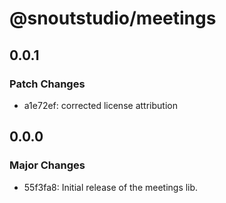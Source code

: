 # @snoutstudio/meetings

## 0.0.1

### Patch Changes

- a1e72ef: corrected license attribution

## 0.0.0

### Major Changes

- 55f3fa8: Initial release of the meetings lib.
